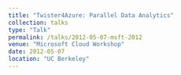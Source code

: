 ```yaml
---
title: "Twister4Azure: Parallel Data Analytics"
collection: talks
type: "Talk"
permalink: /talks/2012-05-07-msft-2012
venue: "Microsoft Cloud Workshop"
date: 2012-05-07
location: "UC Berkeley"
---
```

